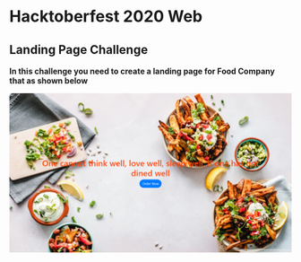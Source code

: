 # Hacktoberfest 2020 Web

## Landing Page Challenge


**In this challenge you need to create a landing page for Food Company that as shown below**

![Landing Page](landingpage.png)

